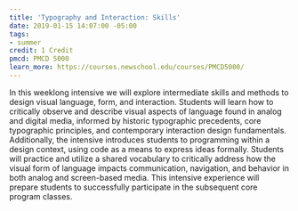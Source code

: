 ```yaml
---
title: 'Typography and Interaction: Skills'
date: 2019-01-15 14:07:00 -05:00
tags:
- summer
credit: 1 Credit
pmcd: PMCD 5000
learn_more: https://courses.newschool.edu/courses/PMCD5000/
---
```


In this weeklong intensive we will explore intermediate skills and methods to design visual language, form, and interaction. Students will learn how to critically observe and describe visual aspects of language found in analog and digital media, informed by historic typographic precedents, core typographic principles, and contemporary interaction design fundamentals. Additionally, the intensive introduces students to programming within a design context, using code as a means to express ideas formally. Students will practice and utilize a shared vocabulary to critically address how the visual form of language impacts communication, navigation, and behavior in both analog and screen-based media. This intensive experience will prepare students to successfully participate in the subsequent core program classes.